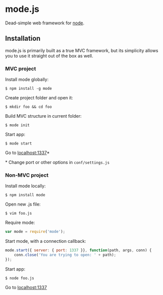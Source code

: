 mode.js
===

Dead-simple web framework for [node](http://nodejs.org).

## Installation

mode.js is primarily built as a true MVC framework, but its simplicity allows you to use it straight out of the box as well.

### MVC project

Install mode globally:

    $ npm install -g mode

Create project folder and open it:

    $ mkdir foo && cd foo

Build MVC structure in current folder:

    $ mode init

Start app:

    $ mode start

Go to [localhost:1337](http://localhost:1337)*

\* Change port or other options in `conf/settings.js`

### Non-MVC project

Install mode locally:

    $ npm install mode

Open new .js file:

    $ vim foo.js

Require mode:

```js
var mode = require('mode');
```

Start mode, with a connection callback:

```js
mode.start({ server: { port: 1337 }}, function(path, args, conn) {
    conn.close('You are trying to open: ' + path);
});
```

Start app:

    $ node foo.js

Go to [localhost:1337](http://localhost:1337)
